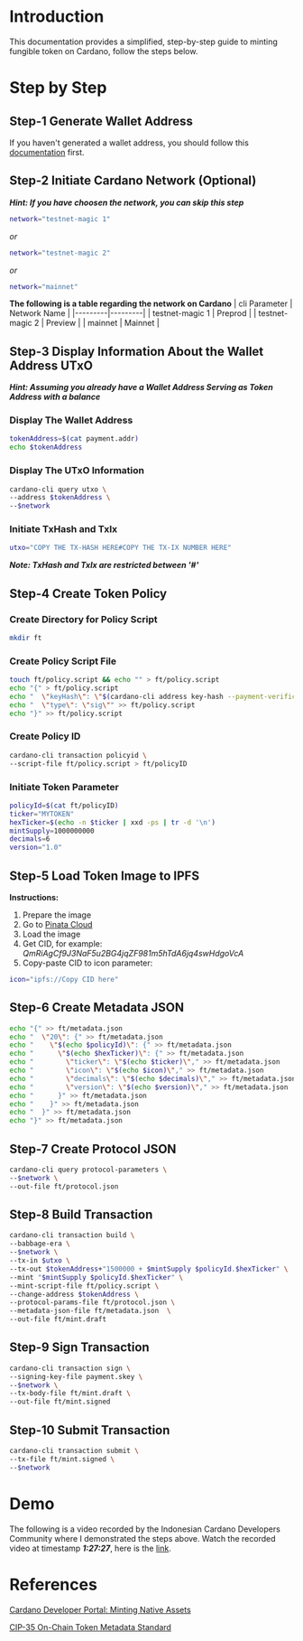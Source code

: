 # Introduction

This documentation provides a simplified, step-by-step guide to minting fungible token on Cardano, follow the steps below.

# Step by Step

## Step-1 Generate Wallet Address

If you haven't generated a wallet address, you should follow this [documentation](https://github.com/ValdryanIvandito/cardano-basic-transaction-guide/blob/main/generate-wallet-address-eng.md) first.

## Step-2 Initiate Cardano Network (Optional)

**_Hint: If you have choosen the network, you can skip this step_**

```bash
network="testnet-magic 1"
```

_or_

```bash
network="testnet-magic 2"
```

_or_

```bash
network="mainnet"
```

**The following is a table regarding the network on Cardano**
| cli Parameter | Network Name |
|---------|---------|
| testnet-magic 1 | Preprod |
| testnet-magic 2 | Preview |
| mainnet | Mainnet |

## Step-3 Display Information About the Wallet Address UTxO

**_Hint: Assuming you already have a Wallet Address Serving as Token Address with a balance_**

### Display The Wallet Address

```bash
tokenAddress=$(cat payment.addr)
echo $tokenAddress
```

### Display The UTxO Information

```bash
cardano-cli query utxo \
--address $tokenAddress \
--$network
```

### Initiate TxHash and TxIx

```bash
utxo="COPY THE TX-HASH HERE#COPY THE TX-IX NUMBER HERE"
```

**_Note: TxHash and TxIx are restricted between '#'_**

## Step-4 Create Token Policy

### Create Directory for Policy Script

```bash
mkdir ft
```

### Create Policy Script File

```bash
touch ft/policy.script && echo "" > ft/policy.script
echo "{" > ft/policy.script
echo "  \"keyHash\": \"$(cardano-cli address key-hash --payment-verification-key-file payment.vkey)\"," >> ft/policy.script
echo "  \"type\": \"sig\"" >> ft/policy.script
echo "}" >> ft/policy.script
```

### Create Policy ID

```bash
cardano-cli transaction policyid \
--script-file ft/policy.script > ft/policyID
```

### Initiate Token Parameter

```bash
policyId=$(cat ft/policyID)
ticker="MYTOKEN"
hexTicker=$(echo -n $ticker | xxd -ps | tr -d '\n')
mintSupply=1000000000
decimals=6
version="1.0"
```

## Step-5 Load Token Image to IPFS

**Instructions:**

1. Prepare the image
2. Go to [Pinata Cloud](https://app.pinata.cloud/signin)
3. Load the image
4. Get CID, for example: _QmRiAgCf9J3NaF5u2BG4jqZF981m5hTdA6jq4swHdgoVcA_
5. Copy-paste CID to icon parameter:

```bash
icon="ipfs://Copy CID here"
```

## Step-6 Create Metadata JSON

```bash
echo "{" >> ft/metadata.json
echo "  \"20\": {" >> ft/metadata.json
echo "    \"$(echo $policyId)\": {" >> ft/metadata.json
echo "      \"$(echo $hexTicker)\": {" >> ft/metadata.json
echo "        \"ticker\": \"$(echo $ticker)\"," >> ft/metadata.json
echo "        \"icon\": \"$(echo $icon)\"," >> ft/metadata.json
echo "        \"decimals\": \"$(echo $decimals)\"," >> ft/metadata.json
echo "        \"version\": \"$(echo $version)\"," >> ft/metadata.json
echo "      }" >> ft/metadata.json
echo "    }" >> ft/metadata.json
echo "  }" >> ft/metadata.json
echo "}" >> ft/metadata.json
```

## Step-7 Create Protocol JSON

```bash
cardano-cli query protocol-parameters \
--$network \
--out-file ft/protocol.json
```

## Step-8 Build Transaction

```bash
cardano-cli transaction build \
--babbage-era \
--$network \
--tx-in $utxo \
--tx-out $tokenAddress+"1500000 + $mintSupply $policyId.$hexTicker" \
--mint "$mintSupply $policyId.$hexTicker" \
--mint-script-file ft/policy.script \
--change-address $tokenAddress \
--protocol-params-file ft/protocol.json \
--metadata-json-file ft/metadata.json  \
--out-file ft/mint.draft
```

## Step-9 Sign Transaction

```bash
cardano-cli transaction sign \
--signing-key-file payment.skey \
--$network \
--tx-body-file ft/mint.draft \
--out-file ft/mint.signed
```

## Step-10 Submit Transaction

```bash
cardano-cli transaction submit \
--tx-file ft/mint.signed \
--$network
```

# Demo

The following is a video recorded by the Indonesian Cardano Developers Community where I demonstrated the steps above. Watch the recorded video at timestamp **_1:27:27_**, here is the [link](https://youtu.be/03hXLZ_07N0?list=PLUj8499OocHiL8gXPv8wMlLW-zIcyYdrQ).

# References

[Cardano Developer Portal: Minting Native Assets](https://developers.cardano.org/docs/native-tokens/minting)

[CIP-35 On-Chain Token Metadata Standard](https://github.com/cardano-foundation/CIPs/blob/1d9fbd0e29f07b931bf1524c7aed6635d478cd75/CIP-0035/CIP-0035.md)
